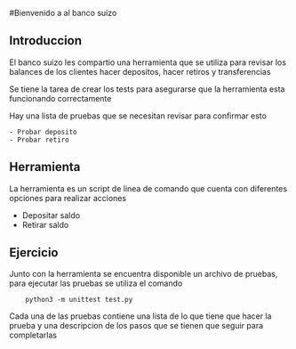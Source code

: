 #Bienvenido a al banco suizo 

## Introduccion
El banco suizo les compartio una herramienta que se utiliza para revisar los balances de los clientes
hacer depositos, hacer retiros y transferencias 

Se tiene la tarea de crear los tests para asegurarse que la herramienta esta funcionando correctamente 

Hay una lista de pruebas que se necesitan revisar para confirmar esto

    - Probar deposito 
    - Probar retiro

## Herramienta 
La herramienta es un script de linea de comando que cuenta con diferentes opciones para realizar acciones 
  - Depositar saldo
  - Retirar saldo

## Ejercicio
Junto con la herramienta se encuentra disponible un archivo de pruebas, para ejecutar las pruebas se utiliza el comando 
```console
    python3 -m unittest test.py
```
Cada una de las pruebas contiene una lista de lo que tiene que hacer la prueba y una descripcion de los pasos que se tienen que seguir para completarlas 

